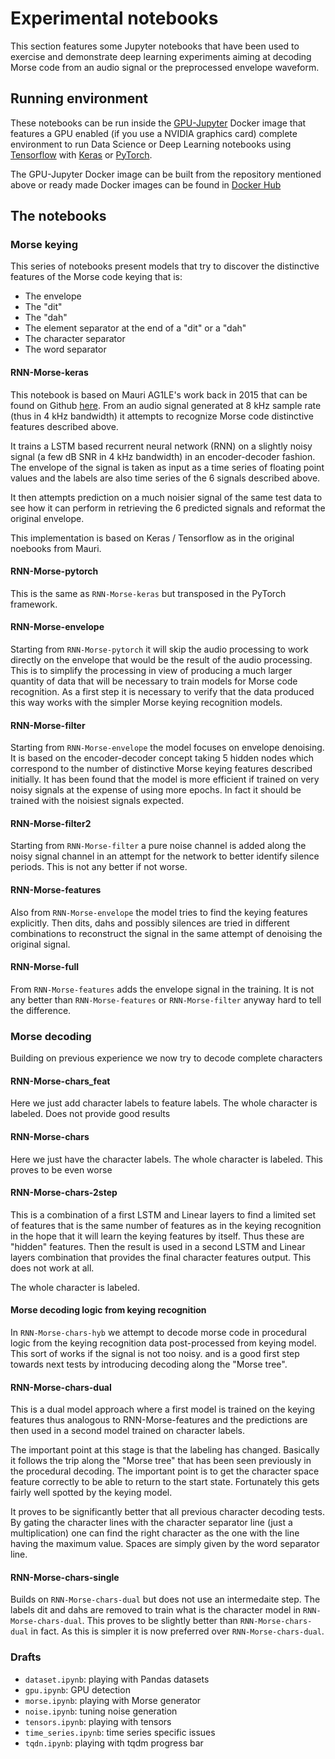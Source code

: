 # Experimental notebooks

This section features some Jupyter notebooks that have been used to exercise and demonstrate deep learning experiments aiming at decoding Morse code from an audio signal or the preprocessed envelope waveform.

## Running environment

These notebooks can be run inside the [GPU-Jupyter](https://github.com/iot-salzburg/gpu-jupyter) Docker image that features a GPU enabled (if you use a NVIDIA graphics card) complete environment to run Data Science or Deep Learning notebooks using [Tensorflow](https://www.tensorflow.org/) with [Keras](https://keras.io/) or [PyTorch](https://pytorch.org/).

The GPU-Jupyter Docker image can be built from the repository mentioned above or ready made Docker images can be found in [Docker Hub](https://hub.docker.com/r/cschranz/gpu-jupyter)

## The notebooks

### Morse keying

This series of notebooks present models that try to discover the distinctive features of the Morse code keying that is:

  - The envelope
  - The "dit"
  - The "dah"
  - The element separator at the end of a "dit" or a "dah"
  - The character separator
  - The word separator

#### RNN-Morse-keras

This notebook is based on Mauri AG1LE's work back in 2015 that can be found on Github [here](https://github.com/ag1le/RNN-Morse). From an audio signal generated at 8 kHz sample rate (thus in 4 kHz bandwidth) it attempts to recognize Morse code distinctive features described above.

It trains a LSTM based recurrent neural network (RNN) on a slightly noisy signal (a few dB SNR in 4 kHz bandwidth) in an encoder-decoder fashion. The envelope of the signal is taken as input as a time series of floating point values and the labels are also time series of the 6 signals described above.

It then attempts prediction on a much noisier signal of the same test data to see how it can perform in retrieving the 6 predicted signals and reformat the original envelope.

This implementation is based on Keras / Tensorflow as in the original noebooks from Mauri.

#### RNN-Morse-pytorch

This is the same as `RNN-Morse-keras` but transposed in the PyTorch framework.

#### RNN-Morse-envelope

Starting from `RNN-Morse-pytorch` it will skip the audio processing to work directly on the envelope that would be the result of the audio processing. This is to simplify the processing in view of producing a much larger quantity of data that will be necessary to train models for Morse code recognition. As a first step it is necessary to verify that the data produced this way works with the simpler Morse keying recognition models.

#### RNN-Morse-filter

Starting from `RNN-Morse-envelope` the model focuses on envelope denoising. It is based on the encoder-decoder concept taking 5 hidden nodes which correspond to the number of distinctive Morse keying features described initially. It has been found that the model is more efficient if trained on very noisy signals at the expense of using more epochs. In fact it should be trained with the noisiest signals expected.

#### RNN-Morse-filter2

Starting from `RNN-Morse-filter` a pure noise channel is added along the noisy signal channel in an attempt for the network to better identify silence periods. This is not any better if not worse.

#### RNN-Morse-features

Also from `RNN-Morse-envelope` the model tries to find the keying features explicitly. Then dits, dahs and possibly silences are tried in different combinations to reconstruct the signal in the same attempt of denoising the original signal.

#### RNN-Morse-full

From `RNN-Morse-features` adds the envelope signal in the training. It is not any better than `RNN-Morse-features` or `RNN-Morse-filter` anyway hard to tell the difference.

### Morse decoding

Building on previous experience we now try to decode complete characters

#### RNN-Morse-chars_feat

Here we just add character labels to feature labels. The whole character is labeled. Does not provide good results

#### RNN-Morse-chars

Here we just have the character labels.  The whole character is labeled.  This proves to be even worse

#### RNN-Morse-chars-2step

This is a combination of a first LSTM and Linear layers to find a limited set of features that is the same number of features as in the keying recognition in the hope that it will learn the keying features by itself. Thus these are "hidden" features. Then the result is used in a second LSTM and Linear layers combination that provides the final character features output. This does not work at all.

The whole character is labeled.

#### Morse decoding logic from keying recognition

In `RNN-Morse-chars-hyb` we attempt to decode morse code in procedural logic from the keying recognition data post-processed from keying model. This sort of works if the signal is not too noisy. and is a good first step towards next tests by introducing decoding along the "Morse tree".

#### RNN-Morse-chars-dual

This is a dual model approach where a first model is trained on the keying features thus analogous to RNN-Morse-features and the predictions are then used in a second model trained on character labels.

The important point at this stage is that the labeling has changed. Basically it follows the trip along the "Morse tree" that has been seen previously in the procedural decoding. The important point is to get the character space feature correctly to be able to return to the start state. Fortunately this gets fairly well spotted by the keying model.

It proves to be significantly better that all previous character decoding tests. By gating the character lines with the character separator line (just a multiplication) one can find the right character as the one with the line having the maximum value. Spaces are simply given by the word separator line.

#### RNN-Morse-chars-single

Builds on `RNN-Morse-chars-dual` but does not use an intermedaite step. The labels dit and dahs are removed to train what is the character model in `RNN-Morse-chars-dual`. This proves to be slightly better than `RNN-Morse-chars-dual` in fact. As this is simpler it is now preferred over `RNN-Morse-chars-dual`.

### Drafts

  - `dataset.ipynb`: playing with Pandas datasets
  - `gpu.ipynb`: GPU detection
  - `morse.ipynb`: playing with Morse generator
  - `noise.ipynb`: tuning noise generation
  - `tensors.ipynb`: playing with tensors
  - `time_series.ipynb`: time series specific issues
  - `tqdn.ipynb`: playing with tqdm progress bar